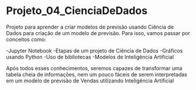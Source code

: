 # Projeto_04_CienciaDeDados
 Projeto para aprender a criar modelos de previsão usando Ciência de Dados para criação de um modelo de
previsão. Para isso, vamos passar por conceitos como:

-Jupyter Notebook
-Etapas de um
projeto de Ciência
de Dados
-Gráficos usando
Python
-Uso de bibliotecas
-Modelos de
Inteligência Artificial

Após todos esses conhecimentos, seremos capazes de
transformar uma tabela cheia de informações, nem um
pouco fáceis de serem interpretadas em um modelo de previsão de Vendas utilizando Inteligência
Artificial


